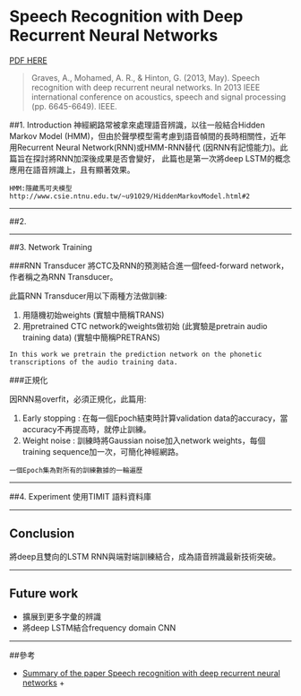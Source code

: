 # Speech Recognition with Deep Recurrent Neural Networks 
[PDF HERE](https://arxiv.org/pdf/1303.5778.pdf)
>Graves, A., Mohamed, A. R., & Hinton, G. (2013, May). Speech recognition with deep recurrent neural networks. In 2013 IEEE international conference on acoustics, speech and signal processing (pp. 6645-6649). IEEE.

##1. Introduction
神經網路常被拿來處理語音辨識，以往一般結合Hidden Markov Model (HMM)，但由於聲學模型需考慮到語音幀間的長時相關性，近年用Recurrent Neural Network(RNN)或HMM-RNN替代 (因RNN有記憶能力)。此篇旨在探討將RNN加深後成果是否會變好， 此篇也是第一次將deep LSTM的概念應用在語音辨識上，且有顯著效果。
```
HMM:隱藏馬可夫模型 http://www.csie.ntnu.edu.tw/~u91029/HiddenMarkovModel.html#2
```

***

##2.
***

##3. Network Training

###RNN Transducer
將CTC及RNN的預測結合進一個feed-forward network，作者稱之為RNN Transducer。

此篇RNN Transducer用以下兩種方法做訓練:

1. 用隨機初始weights (實驗中簡稱TRANS)
2. 用pretrained CTC network的weights做初始 (此實驗是pretrain audio training data) (實驗中簡稱PRETRANS)
```
In this work we pretrain the prediction network on the phonetic transcriptions of the audio training data.
```
###正規化

因RNN易overfit，必須正規化，此篇用:

1. Early stopping : 在每一個Epoch結束時計算validation data的accuracy，當accuracy不再提高時，就停止訓練。
2. Weight noise : 訓練時將Gaussian noise加入network weights，每個training sequence加一次，可簡化神經網路。
```
一個Epoch集為對所有的訓練數據的一輪遍歷
```
***
##4. Experiment
使用TIMIT 語料資料庫
***

## Conclusion
將deep且雙向的LSTM RNN與端對端訓練結合，成為語音辨識最新技術突破。
***

## Future work
+ 擴展到更多字彙的辨識
+ 將deep LSTM結合frequency domain CNN
***
##參考
+ [Summary of the paper Speech recognition with deep recurrent neural networks](http://wikicoursenote.com/wiki/Graves_et_al.,_Speech_recognition_with_deep_recurrent_neural_networks)
+[]()
